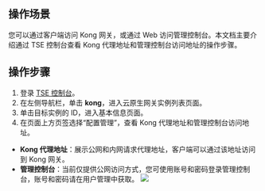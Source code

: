 ## 操作场景

您可以通过客户端访问 Kong 网关，或通过 Web 访问管理控制台。本文档主要介绍通过 TSE 控制台查看 Kong 代理地址和管理控制台访问地址的操作步骤。

## 操作步骤

1. 登录 [TSE 控制台](https://console.cloud.tencent.com/tse)。
2. 在左侧导航栏，单击 **kong**，进入云原生网关实例列表页面。
3. 单击目标实例的 ID，进入基本信息页面。
4. 在页面上方页签选择“配置管理”，查看 Kong 代理地址和管理控制台访问地址。
 - **Kong 代理地址**：展示公网和内网请求代理地址，客户端可以通过该地址访问到 Kong 网关。
 - **管理控制台**：当前仅提供公网访问方式，您可使用账号和密码登录管理控制台，账号和密码请在用户管理中获取。
![](https://qcloudimg.tencent-cloud.cn/raw/b9e82efc3bbc095df057041b1c019f06.png)
